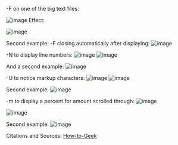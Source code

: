 -F on one of the big text files:

![image](https://user-images.githubusercontent.com/43625295/218609155-8abe3126-6b66-4add-a9a1-e88eaf15eec3.png)
Effect:

![image](https://user-images.githubusercontent.com/43625295/218609192-1b0cd620-c0e2-431b-b243-06190f54c55b.png)

Second example: -F closing automatically after displaying: 
![image](https://user-images.githubusercontent.com/43625295/218609918-f079e8ad-17b4-49a4-b5ae-f52a5366987e.png)


-N to display line numbers:
![image](https://user-images.githubusercontent.com/43625295/218645404-771ade45-9c08-45d7-b70d-56159a0acbe0.png)
![image](https://user-images.githubusercontent.com/43625295/218645288-27e63f15-b201-452a-97d7-cd44931b0119.png)

And a second example:
![image](https://user-images.githubusercontent.com/43625295/218645352-c1c7938b-9492-489c-9dc2-7daa59e7bbe9.png)


-U to notice markup characters:
![image](https://user-images.githubusercontent.com/43625295/218646416-f5eac940-bccb-4741-88e2-d30101807b09.png)
![image](https://user-images.githubusercontent.com/43625295/218646391-dec86031-8637-4950-af8e-c08bba8a1ac4.png)

Second example:
![image](https://user-images.githubusercontent.com/43625295/218646629-ab1d0a75-5099-4538-87cc-d4e77b2e1e22.png)


-m to display a percent for amount scrolled through:
![image](https://user-images.githubusercontent.com/43625295/218647176-48a0190d-26ef-409f-8097-9000c78d1ebc.png)

![image](https://user-images.githubusercontent.com/43625295/218647136-4b83f440-0863-44ea-a15d-5706068b21a5.png)

Second example:
![image](https://user-images.githubusercontent.com/43625295/218647191-683da676-d7d1-4aa7-862c-3194bc0308b7.png)




Citations and Sources:
[How-to-Geek](https://www.geeksforgeeks.org/less-command-linux-examples/)

